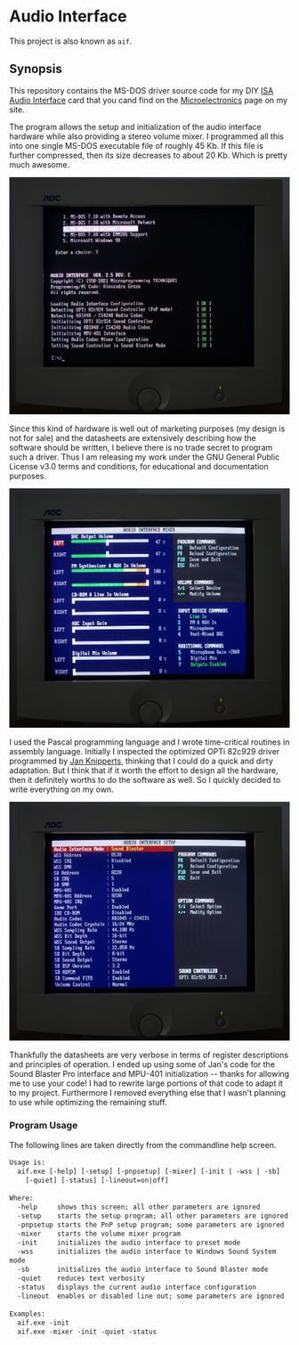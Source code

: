 # Audio Interface

This project is also known as ```aif```.

## Synopsis
This repository contains the MS-DOS driver source code for my DIY [ISA Audio Interface](http://www.alexandrugroza.ro/microelectronics/system-design/isa-audio-interface/index.html) card that you cand find on the [Microelectronics](http://www.alexandrugroza.ro/microelectronics/index.html) page on my site.

The program allows the setup and initialization of the audio interface hardware while also providing a stereo volume mixer. I programmed all this into one single MS-DOS executable file of roughly 45 Kb. If this file is further compressed, then its size decreases to about 20 Kb. Which is pretty much awesome.

![Audio Interface](https://github.com/agroza/aif/blob/master/images/isa-audio-interface-driver1.jpg?raw=true)

Since this kind of hardware is well out of marketing purposes (my design is not for sale) and the datasheets are extensively describing how the software should be written, I believe there is no trade secret to program such a driver. Thus I am releasing my work under the GNU General Public License v3.0 terms and conditions, for educational and documentation purposes.

![Audio Interface](https://github.com/agroza/aif/blob/master/images/isa-audio-interface-driver2.jpg?raw=true)

I used the Pascal programming language and I wrote time-critical routines in assembly language. Initially I inspected the optimized OPTi 82c929 driver programmed by [Jan Knipperts](https://github.com/JKnipperts), thinking that I could do a quick and dirty adaptation. But I think that if it worth the effort to design all the hardware, then it definitely worths to do the software as well. So I quickly decided to write everything on my own.

![Audio Interface](https://github.com/agroza/aif/blob/master/images/isa-audio-interface-driver3.jpg?raw=true)

Thankfully the datasheets are very verbose in terms of register descriptions and principles of operation. I ended up using some of Jan's code for the Sound Blaster Pro interface and MPU-401 initialization -- thanks for allowing me to use your code! I had to rewrite large portions of that code to adapt it to my project. Furthermore I removed everything else that I wasn't planning to use while optimizing the remaining stuff.

### Program Usage

The following lines are taken directly from the commandline help screen.

```
Usage is:
  aif.exe [-help] [-setup] [-pnpsetup] [-mixer] [-init | -wss | -sb]
    [-quiet] [-status] [-lineout=on|off]

Where:
  -help     shows this screen; all other parameters are ignored
  -setup    starts the setup program; all other parameters are ignored
  -pnpsetup starts the PnP setup program; some parameters are ignored
  -mixer    starts the volume mixer program
  -init     initializes the audio interface to preset mode
  -wss      initializes the audio interface to Windows Sound System mode
  -sb       initializes the audio interface to Sound Blaster mode
  -quiet    reduces text verbosity
  -status   displays the current audio interface configuration
  -lineout  enables or disabled line out; some parameters are ignored

Examples:
  aif.exe -init
  aif.exe -mixer -init -quiet -status
```
